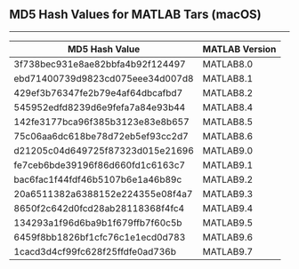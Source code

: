 ## MD5 Hash Values for MATLAB Tars (macOS)
---
|MD5 Hash Value                  |MATLAB Version|
|--------------------------------|--------------|
|3f738bec931e8ae82bbfa4b92f124497|MATLAB8.0	|
|ebd71400739d9823cd075eee34d007d8|MATLAB8.1	|
|429ef3b76347fe2b79e4af64dbcafbd7|MATLAB8.2	|
|545952edfd8239d6e9fefa7a84e93b44|MATLAB8.4     |
|142fe3177bca96f385b3123e83e8b657|MATLAB8.5     |
|75c06aa6dc618be78d72eb5ef93cc2d7|MATLAB8.6	|
|d21205c04d649725f87323d015e21696|MATLAB9.0     |
|fe7ceb6bde39196f86d660fd1c6163c7|MATLAB9.1	|
|bac6fac1f44fdf46b5107b6e1a46b89c|MATLAB9.2     |
|20a6511382a6388152e224355e08f4a7|MATLAB9.3     |
|8650f2c642d0fcd28ab28118368f4fc4|MATLAB9.4     |
|134293a1f96d6ba9b1f679ffb7f60c5b|MATLAB9.5	|
|6459f8bb1826bf1cfc76c1e1ecd0d783|MATLAB9.6     |
|1cacd3d4cf99fc628f25ffdfe0ad736b|MATLAB9.7	|

